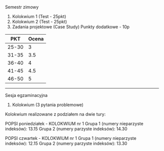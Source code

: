Semestr zimowy
1. Kolokwium 1 (Test - 25pkt)
2. Kolokwium 2 (Test - 25pkt)
3. Zadania projektowe (Case Study)
   Punkty dodatkowe - 10p

| PKT   | Ocena |
| ----- | ----- |
| 25-30 | 3     |
| 31-35 | 3.5   |
| 36-40 | 4     |
| 41-45 | 4.5   |
| 46-50 | 5     |


---

Sesja egzaminacyjna
1. Kolokwium (3 pytania problemowe) 

Kolokwium realizowane z podziałem na dwie tury:

POPSI poniedziałek - KOLOKWIUM nr 1
Grupa 1 (numery nieparzyste indeksów): 13.15
Grupa 2 (numery parzyste indeksów): 14.30

POPSI czwartek - KOLOKWIUM nr 1
Grupa 1 (numery nieparzyste indeksów): 12.15
Grupa 2 (numery parzyste indeksów): 13.30